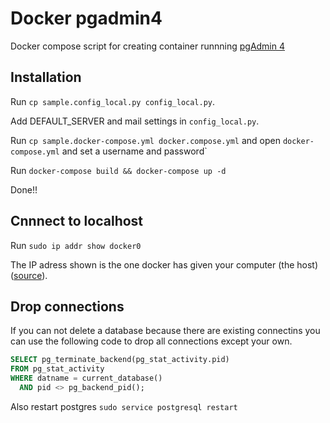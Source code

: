 # Docker pgadmin4

Docker compose script for creating container runnning 
[pgAdmin 4](https://www.pgadmin.org/docs4/1.x/index.html)

## Installation

Run `cp sample.config_local.py config_local.py`. 

Add DEFAULT_SERVER and mail settings in `config_local.py`.

Run `cp sample.docker-compose.yml docker.compose.yml` and open `docker-compose.yml` and set a username and password`

Run `docker-compose build && docker-compose up -d`

Done!!

## Cnnnect to localhost

Run `sudo ip addr show docker0`

The IP adress shown is the one docker has given your computer (the host)
([source](http://stackoverflow.com/questions/24319662/from-inside-of-a-docker-container-how-do-i-connect-to-the-localhost-of-the-mach)).

## Drop connections 
If you can not delete a database because there are existing connectins you can use the following
code to drop all connections except your own. 
```sql
SELECT pg_terminate_backend(pg_stat_activity.pid)
FROM pg_stat_activity
WHERE datname = current_database()
  AND pid <> pg_backend_pid();
```
Also restart postgres `sudo service postgresql restart`
